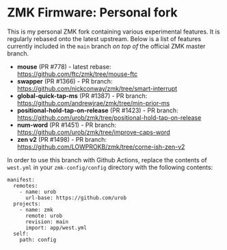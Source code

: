 # ZMK Firmware: Personal fork

This is my personal ZMK fork containing various experimental features. It is regularly
rebased onto the latest upstream. Below is a list of features
currently included in the `main` branch *on top of* the official ZMK master branch.

* **mouse** (PR #778) - latest rebase: https://github.com/ftc/zmk/tree/mouse-ftc
* **swapper** (PR #1366) - PR branch: https://github.com/nickconway/zmk/tree/smart-interrupt
* **global-quick-tap-ms** (PR #1387) - PR branch: https://github.com/andrewjrae/zmk/tree/min-prior-ms
* **positional-hold-tap-on-release** (PR #1423) - PR branch: https://github.com/urob/zmk/tree/positional-hold-tap-on-release
* **num-word** (PR #1451) - PR branch: https://github.com/urob/zmk/tree/improve-caps-word
* **zen v2** (PR #1498) - PR branch: https://github.com/LOWPROKB/zmk/tree/corne-ish-zen-v2

In order to use this branch with Github Actions, replace the contents of `west.yml` in
your `zmk-config/config` directory with the following contents:
```
manifest:
  remotes:
    - name: urob
      url-base: https://github.com/urob
  projects:
    - name: zmk
      remote: urob
      revision: main
      import: app/west.yml
  self:
    path: config
```
